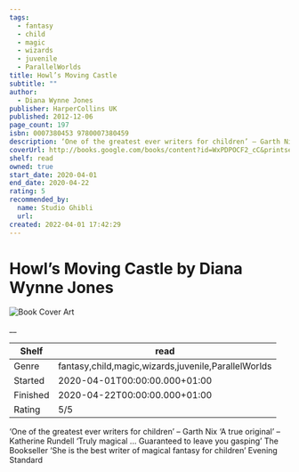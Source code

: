 ```yaml
---
tags:
  - fantasy
  - child
  - magic
  - wizards
  - juvenile
  - ParallelWorlds
title: Howl’s Moving Castle
subtitle: ""
author:
  - Diana Wynne Jones
publisher: HarperCollins UK
published: 2012-12-06
page_count: 197
isbn: 0007380453 9780007380459
description: ‘One of the greatest ever writers for children’ – Garth Nix ‘A true original’ – Katherine Rundell ‘Truly magical ... Guaranteed to leave you gasping’ The Bookseller ‘She is the best writer of magical fantasy for children’ Evening Standard
coverUrl: http://books.google.com/books/content?id=WxPDPOCF2_cC&printsec=frontcover&img=1&zoom=1&source=gbs_api
shelf: read
owned: true
start_date: 2020-04-01
end_date: 2020-04-22
rating: 5
recommended_by:
  name: Studio Ghibli
  url:
created: 2022-04-01 17:42:29
---
```


# Howl’s Moving Castle by Diana Wynne Jones

![Book Cover Art](http://books.google.com/books/content?id=WxPDPOCF2_cC&printsec=frontcover&img=1&zoom=1&source=gbs_api)



__

| Shelf | read |
| --- | --- |
| Genre | fantasy,child,magic,wizards,juvenile,ParallelWorlds |
| Started | 2020-04-01T00:00:00.000+01:00 |
| Finished | 2020-04-22T00:00:00.000+01:00 |
| Rating | 5/5 |

‘One of the greatest ever writers for children’ – Garth Nix ‘A true original’ – Katherine Rundell ‘Truly magical ... Guaranteed to leave you gasping’ The Bookseller ‘She is the best writer of magical fantasy for children’ Evening Standard
